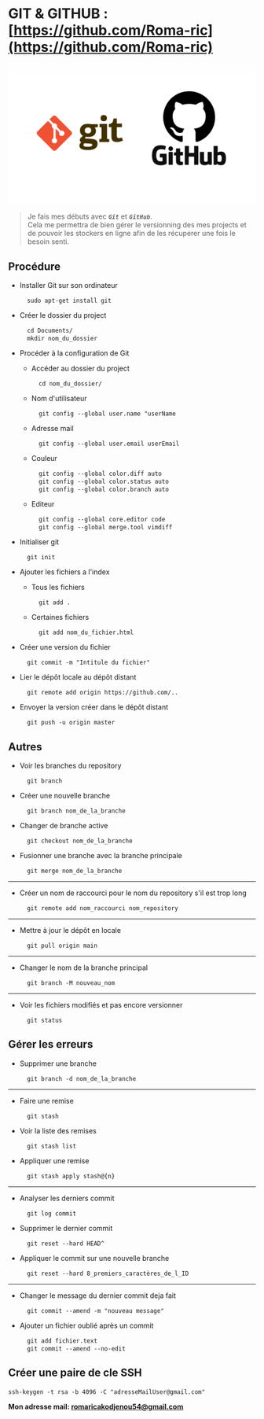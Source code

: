 # GIT & GITHUB : [https://github.com/Roma-ric](https://github.com/Roma-ric)

![](./git-github.091720.png)

>Je fais mes débuts avec ***`Git`*** et ***`GitHub`***.\
Cela me permettra de bien gérer le versionning des mes projects et de pouvoir les stockers en ligne afin de les récuperer une fois le besoin senti.

## Procédure

* Installer Git sur son ordinateur

        sudo apt-get install git

* Créer le dossier du project

        cd Documents/
        mkdir nom_du_dossier

* Procéder à la configuration de Git   

    * Accéder au dossier du project

            cd nom_du_dossier/

    * Nom d'utilisateur

            git config --global user.name "userName

    * Adresse mail

            git config --global user.email userEmail

    * Couleur

            git config --global color.diff auto
            git config --global color.status auto
            git config --global color.branch auto

    * Editeur 

            git config --global core.editor code
            git config --global merge.tool vimdiff

* Initialiser git
    
        git init

* Ajouter les fichiers a l'index

    * Tous les fichiers

            git add .

    * Certaines fichiers

            git add nom_du_fichier.html

* Créer une version du fichier

        git commit -m "Intitule du fichier"

* Lier le dépôt locale au dépôt distant

        git remote add origin https://github.com/..

* Envoyer la version créer dans le dépôt distant

        git push -u origin master

## Autres

* Voir les branches du repository

        git branch

* Créer une nouvelle branche

        git branch nom_de_la_branche

* Changer de branche active 

        git checkout nom_de_la_branche

* Fusionner une branche avec la branche principale

        git merge nom_de_la_branche

---

* Créer un nom de raccourci pour le nom du repository s'il est trop long

        git remote add nom_raccourci nom_repository

---

* Mettre à jour le dépôt en locale

        git pull origin main

---

* Changer le nom de la branche principal

        git branch -M nouveau_nom

---

* Voir les fichiers modifiés et pas encore versionner 

        git status 

## Gérer les erreurs

* Supprimer une branche

        git branch -d nom_de_la_branche

---

* Faire une remise 
        
        git stash 

* Voir la liste des remises

        git stash list

* Appliquer une remise

        git stash apply stash@{n}

---

* Analyser les derniers commit

        git log commit

* Supprimer le dernier commit

        git reset --hard HEAD^

* Appliquer le commit sur une nouvelle branche 

        git reset --hard 8_premiers_caractères_de_l_ID

---

* Changer le message du dernier commit deja fait

        git commit --amend -m "nouveau message"

* Ajouter un fichier oublié après un commit

        git add fichier.text
        git commit --amend --no-edit

## Créer une paire de cle SSH

    ssh-keygen -t rsa -b 4096 -C "adresseMailUser@gmail.com"

**Mon adresse mail: <romaricakodjenou54@gmail.com>**